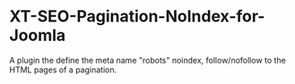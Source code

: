 # XT-SEO-Pagination-NoIndex-for-Joomla
A plugin the define the meta name "robots" noindex, follow/nofollow to the HTML pages of a pagination.
